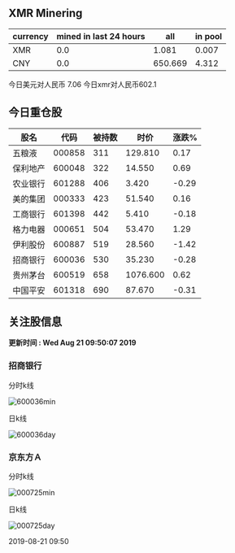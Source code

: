 ## XMR Minering

|currency|mined in last 24 hours|all|in pool|
|---|---|---|---|
|XMR|0.0|1.081|0.007|
|CNY|0.0|650.669|4.312|

今日美元对人民币 7.06	今日xmr对人民币602.1


## 今日重仓股 

|股名|代码|被持数|时价|涨跌%|
|---|---|---|---|---|
|五粮液|000858|311|129.810|0.17|
|保利地产|600048|322|14.550|0.69|
|农业银行|601288|406|3.420|-0.29|
|美的集团|000333|423|51.540|0.16|
|工商银行|601398|442|5.410|-0.18|
|格力电器|000651|504|53.470|1.29|
|伊利股份|600887|519|28.560|-1.42|
|招商银行|600036|530|35.230|-0.28|
|贵州茅台|600519|658|1076.600|0.62|
|中国平安|601318|690|87.670|-0.31|

## 关注股信息
**更新时间 : Wed Aug 21 09:50:07 2019**
### 招商银行 
分时k线

![600036min](http://image.sinajs.cn/newchart/min/n/sh600036.gif)

日k线

![600036day](http://image.sinajs.cn/newchart/daily/n/sh600036.gif)

### 京东方Ａ 
分时k线

![000725min](http://image.sinajs.cn/newchart/min/n/sz000725.gif)

日k线

![000725day](http://image.sinajs.cn/newchart/daily/n/sz000725.gif)

2019-08-21 09:50